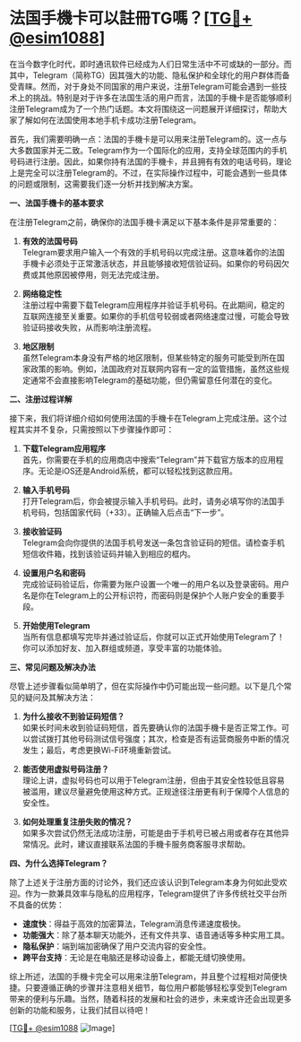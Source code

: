 # 法国手機卡可以註冊TG嗎？[[TG💪+ @esim1088](https://t.me/s/esim1088)]

在当今数字化时代，即时通讯软件已经成为人们日常生活中不可或缺的一部分。而其中，Telegram（简称TG）因其强大的功能、隐私保护和全球化的用户群体而备受青睐。然而，对于身处不同国家的用户来说，注册Telegram可能会遇到一些技术上的挑战。特别是对于许多在法国生活的用户而言，法国的手機卡是否能够顺利注册Telegram成为了一个热门话题。本文将围绕这一问题展开详细探讨，帮助大家了解如何在法国使用本地手机卡成功注册Telegram。

首先，我们需要明确一点：法国的手機卡是可以用来注册Telegram的。这一点与大多数国家并无二致。Telegram作为一个国际化的应用，支持全球范围内的手机号码进行注册。因此，如果你持有法国的手機卡，并且拥有有效的电话号码，理论上是完全可以注册Telegram的。不过，在实际操作过程中，可能会遇到一些具体的问题或限制，这需要我们逐一分析并找到解决方案。

**一、法国手機卡的基本要求**

在注册Telegram之前，确保你的法国手機卡满足以下基本条件是非常重要的：

1. **有效的法国号码**  
   Telegram要求用户输入一个有效的手机号码以完成注册。这意味着你的法国手機卡必须处于正常激活状态，并且能够接收短信验证码。如果你的号码因欠费或其他原因被停用，则无法完成注册。

2. **网络稳定性**  
   注册过程中需要下载Telegram应用程序并验证手机号码。在此期间，稳定的互联网连接至关重要。如果你的手机信号较弱或者网络速度过慢，可能会导致验证码接收失败，从而影响注册流程。

3. **地区限制**  
   虽然Telegram本身没有严格的地区限制，但某些特定的服务可能受到所在国家政策的影响。例如，法国政府对互联网内容有一定的监管措施，虽然这些规定通常不会直接影响Telegram的基础功能，但仍需留意任何潜在的变化。

**二、注册过程详解**

接下来，我们将详细介绍如何使用法国的手機卡在Telegram上完成注册。这个过程其实并不复杂，只需按照以下步骤操作即可：

1. **下载Telegram应用程序**  
   首先，你需要在手机的应用商店中搜索“Telegram”并下载官方版本的应用程序。无论是iOS还是Android系统，都可以轻松找到这款应用。

2. **输入手机号码**  
   打开Telegram后，你会被提示输入手机号码。此时，请务必填写你的法国手机号码，包括国家代码（+33）。正确输入后点击“下一步”。

3. **接收验证码**  
   Telegram会向你提供的法国手机号发送一条包含验证码的短信。请检查手机短信收件箱，找到该验证码并输入到相应的框内。

4. **设置用户名和密码**  
   完成验证码验证后，你需要为账户设置一个唯一的用户名以及登录密码。用户名是你在Telegram上的公开标识符，而密码则是保护个人账户安全的重要手段。

5. **开始使用Telegram**  
   当所有信息都填写完毕并通过验证后，你就可以正式开始使用Telegram了！你可以添加好友、加入群组或频道，享受丰富的功能体验。

**三、常见问题及解决办法**

尽管上述步骤看似简单明了，但在实际操作中仍可能出现一些问题。以下是几个常见的疑问及其解决方法：

1. **为什么接收不到验证码短信？**  
   如果长时间未收到验证码短信，首先要确认你的法国手機卡是否正常工作。可以尝试拨打其他号码测试信号强度；其次，检查是否有运营商服务中断的情况发生；最后，考虑更换Wi-Fi环境重新尝试。

2. **能否使用虚拟号码注册？**  
   理论上讲，虚拟号码也可以用于Telegram注册，但由于其安全性较低且容易被滥用，建议尽量避免使用这种方式。正规途径注册更有利于保障个人信息的安全性。

3. **如何处理重复注册失败的情况？**  
   如果多次尝试仍然无法成功注册，可能是由于手机号已被占用或者存在其他异常情况。此时，建议直接联系法国的手機卡服务商客服寻求帮助。

**四、为什么选择Telegram？**

除了上述关于注册方面的讨论外，我们还应该认识到Telegram本身为何如此受欢迎。作为一款兼具效率与隐私的应用程序，Telegram提供了许多传统社交平台所不具备的优势：

- **速度快**：得益于高效的加密算法，Telegram消息传递速度极快。
- **功能强大**：除了基本聊天功能外，还有文件共享、语音通话等多种实用工具。
- **隐私保护**：端到端加密确保了用户交流内容的安全性。
- **跨平台支持**：无论是在电脑还是移动设备上，都能无缝切换使用。

综上所述，法国的手機卡完全可以用来注册Telegram，并且整个过程相对简便快捷。只要遵循正确的步骤并注意相关细节，每位用户都能够轻松享受到Telegram带来的便利与乐趣。当然，随着科技的发展和社会的进步，未来或许还会出现更多创新的功能和服务，让我们拭目以待吧！

[[TG💪+ @esim1088](https://t.me/s/esim1088) ![Image](https://i.postimg.cc/4NQfJmqS/Snipaste-2025-05-13-00-14-12.png)]